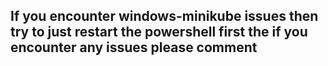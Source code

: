 ## If you encounter windows-minikube issues then try to just restart the powershell first the if you encounter any issues please comment ##
